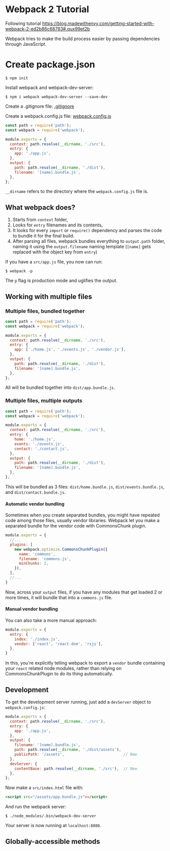 # Webpack 2 Tutorial

Following tutorial https://blog.madewithenvy.com/getting-started-with-webpack-2-ed2b86c68783#.qux99et2b

Webpack tries to make the build process easier by passing dependencies through JavaScript.

# Create package.json

```
$ npm init
```

Install webpack and webpack-dev-server:

```
$ npm i webpack webpack-dev-server --save-dev
```

Create a .gitignore file:
[.gitignore](.gitignore)

Create a webpack.config.js file:
[webpack.config.js](webpack.config.js)

```javascript
const path = require('path');
const webpack = require('webpack');

module.exports = {
  context: path.resolve(__dirname, './src'),
  entry: {
    app: './app.js',
  },
  output: {
    path: path.resolve(__dirname, './dist'),
    filename: '[name].bundle.js',
  },
};
```

`__dirname` refers to the directory where the `webpack.config.js` file is.

## What webpack does?

1. Starts from `context` folder,
2. Looks for `entry` filenames and its contents,
3. It looks for every `import` or `require()` dependency and parses the code to bundle it for the final build.
4. After parsing all files, webpack bundles everything to `output.path` folder, naming it using the `output.filename` naming template (`[name]` gets replaced with the object key from `entry`)

If you have a `src/app.js` file, you now can run:

```
$ webpack -p
```

The `p` flag is production mode and uglifies the output.

## Working with multiple files

### Multiple files, bundled together

```javascript
const path = require('path');
const webpack = require('webpack');

module.exports = {
  context: path.resolve(__dirname, './src'),
  entry: {
    app: ['./home.js', './events.js', './vendor.js'],
  },
  output: {
    path: path.resolve(__dirname, './dist'),
    filename: '[name].bundle.js',
  },
};
```

All will be bundled together into `dist/app.bundle.js`.

### Multiple files, multiple outputs

```javascript
const path = require('path');
const webpack = require('webpack');

module.exports = {
  context: path.resolve(__dirname, './src'),
  entry: {
    home: './home.js',
    events: './events.js',
    contact: './contact.js',
  },
  output: {
    path: path.resolve(__dirname, './dist'),
    filename: '[name].bundle.js',
  },
};
```

This will be bundled as 3 files: `dist/home.bundle.js`, `dist/events.bundle.js`, and `dist/contact.bundle.js`.

#### Automatic vendor bundling

Sometimes when you create separated bundles, you might have repeated code among those files, usually vendor libraries.
Webpack let you make a separated bundle for the vendor code with CommonsChunk plugin.

```javascript
module.exports = {
  //...
  plugins: [
    new webpack.optimize.CommonsChunkPlugin({
      name: 'commons',
      filename: 'commons.js',
      minChunks: 2,
    }),
  ],
  //...
}
```

Now, across your `output` files, if you have any modules that get loaded 2 or more times, it will bundle that into a `commons.js` file.

#### Manual vendor bundling

You can also take a more manual approach:

```javascript
module.exports = {
  entry: {
    index: './index.js',
    vendor: ['react', 'react-dom', 'rxjs'],
  },
}
```

In this, you're explicitly telling webpack to export a `vendor` bundle containing your `react` related node modules, rather than relying on CommonsChunkPlugin to do its thing automatically.

## Development

To get the development server running, just add a `devServer` object to `webpack.config.js`:

```javascript
module.exports = {
  context: path.resolve(__dirname, './src'),
  entry: {
    app: './app.js',
  },
  output: {
    filename: '[name].bundle.js',
    path: path.resolve(__dirname, './dist/assets'),
    publicPath: '/assets',                          // New
  },
  devServer: {
    contentBase: path.resolve(__dirname, './src'),  // New
  },
};
```

Now make a `src/index.html` file with:

```html
<script src="/assets/app.bundle.js"></script>
```

And run the webpack server:

```
$ ./node_modules/.bin/webpack-dev-server
```

Your server is now running at `localhost:8080`.

## Globally-accessible methods
